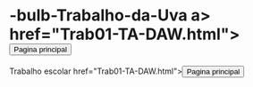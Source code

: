 # -bulb-Trabalho-da-Uva a> href="Trab01-TA-DAW.html"><button>Pagina principal</button></a>
Trabalho escolar
 <a> href="Trab01-TA-DAW.html"><button>Pagina principal</button></a>
